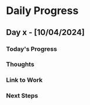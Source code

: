 # Daily Progress

## Day x - [10/04/2024]

### Today's Progress


### Thoughts


### Link to Work


### Next Steps
